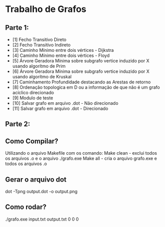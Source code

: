 # Trabalho de Grafos
## Parte 1:

- [1] Fecho Transitivo Direto
- [2] Fecho Transitivo Indireto
- [3] Caminho Mínimo entre dois vértices - Dijkstra
- [4] Caminho Mínimo entre dois vértices - Floyd
- [5] Árvore Geradora Mínima sobre subgrafo vertice induzido por X usando algorítmo de Prim
- [6] Árvore Geradora Mínima sobre subgrafo vertice induzido por X usando algorítmo de Kruskal
- [7] Caminhamento Profundidade destacando as Arestas de retorno
- [8] Ordenação topologica em D ou a informação de que não é um grafo acíclico direcionado
- [9] Modulo de teste
- [10] Salvar grafo em arquivo .dot - Não direcionado
- [11] Salvar grafo em arquivo .dot - Direcionado
## Parte 2:




## Como Compilar?
Utilizando o arquivo Makefile com os comando:
Make clean - exclui todos os arquivos .o e o arquivo ./grafo.exe 
Make all - cria o arquivo grafo.exe e todos os arquivos .o

## Gerar o arquivo dot

dot -Tpng output.dot -o output.png

## Como rodar?
./grafo.exe input.txt output.txt 0 0 0
